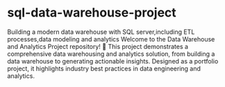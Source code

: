 # sql-data-warehouse-project
Building a modern data warehouse with SQL server,including ETL processes,data modeling and analytics
Welcome to the Data Warehouse and Analytics Project repository! 🚀
This project demonstrates a comprehensive data warehousing and analytics solution, from building a data warehouse to generating actionable insights. Designed as a portfolio project, it highlights industry best practices in data engineering and analytics.

